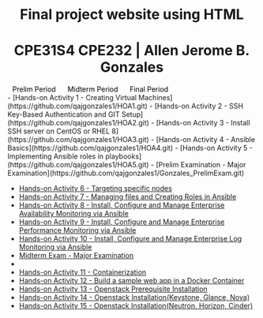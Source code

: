 <!DOCTYPE html>
<html>
<head>
  <style>
    h1 {
      text-align: center;
    }

    .period-links {
      display: flex;
      justify-content: space-around;
      margin-bottom: 20px;
      font-size: 1.2em;
    }

    .period-links a {
      margin: 0 10px;
      text-decoration: none;
      color: black;
    }

    .period-links a:hover {
      text-decoration: underline;
    }
  </style>
</head>
<body>
  <h1><strong>Final project website using HTML</strong></h1>
  <h1>CPE31S4 CPE232 | Allen Jerome B. Gonzales</h1>

  <div class="period-links">
    <a href="#prelim">Prelim Period</a>
    <a href="#midterm">Midterm Period</a>
    <a href="#final">Final Period</a>
  </div>
- [Hands-on Activity 1 - Creating Virtual Machines](https://github.com/qajgonzales1/HOA1.git)
- [Hands-on Activity 2 - SSH Key-Based Authentication and GIT Setup](https://github.com/qajgonzales1/HOA2.git)
- [Hands-on Activity 3 - Install SSH server on CentOS or RHEL 8](https://github.com/qajgonzales1/HOA3.git)
- [Hands-on Activity 4 - Ansible Basics](https://github.com/qajgonzales1/HOA4.git)
- [Hands-on Activity 5 - Implementing Ansible roles in playbooks](https://github.com/qajgonzales1/HOA5.git)
- [Prelim Examination - Major Examination](https://github.com/qajgonzales1/Gonzales_PrelimExam.git)

- [Hands-on Activity 6 - Targeting specific nodes](https://github.com/qajgonzales1/HOA6.git)
- [Hands-on Activity 7 - Managing files and Creating Roles in Ansible](https://github.com/qajgonzales1/HOA7.git)
- [Hands-on Activity 8 - Install, Configure and Manage Enterprise Availability Monitoring via Ansible](https://github.com/qajgonzales1/HOA-8.git)
- [Hands-on Activity 9 - Install, Configure and Manage Enterprise Performance Monitoring via Ansible](https://github.com/qajgonzales1/HOA9.git)
- [Hands-on Activity 10 - Install, Configure and Manage Enterprise Log Monitoring via Ansible](https://github.com/qajgonzales1/HOA10.git)
- [Midterm Exam - Major Examination](https://github.com/qajgonzales1/CPE_MIDEXAM_GONZALES.git)
- 
- [Hands-on Activity 11 - Containerization](https://github.com/qajgonzales1/HOA11.git)
- [Hands-on Activity 12 - Build a sample web app in a Docker Container](https://github.com/qajgonzales1/HOA12.git)
- [Hands-on Activity 13 - Openstack Prerequisite Installation](https://github.com/qajgonzales1/HOA13.git)
- [Hands-on Activity 14 - Openstack Installation(Keystone, Glance, Nova)](Replace_With_Activity_14_Link)
- [Hands-on Activity 15 - Openstack Installation(Neutron, Horizon, Cinder)](Replace_With_Activity_15_Link)
</body>
</html>
